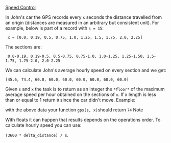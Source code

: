 [Speed Control](https://www.codewars.com/kata/speed-control)
 

In John's car the GPS records every `s` seconds the distance travelled from an origin (distances are measured in an arbitrary but consistent unit). For example, below is part of a record with `s = 15`:

     x = [0.0, 0.19, 0.5, 0.75, 1.0, 1.25, 1.5, 1.75, 2.0, 2.25]

The sections are:

     0.0-0.19, 0.19-0.5, 0.5-0.75, 0.75-1.0, 1.0-1.25, 1.25-1.50, 1.5-1.75, 1.75-2.0, 2.0-2.25

We can calculate John's average hourly speed on every section and we get:

    [45.6, 74.4, 60.0, 60.0, 60.0, 60.0, 60.0, 60.0, 60.0]

Given `s` and `x` the task is to return as an integer the `*floor*` of the maximum average speed per hour obtained on the sections of `x`. If x length is less than or equal to 1 return `0` since the car didn't move.
Example:

with the above data your function `gps(s, x)`should return `74`
Note

With floats it can happen that results depends on the operations order. To calculate hourly speed you can use:

`(3600 * delta_distance) / s`.

